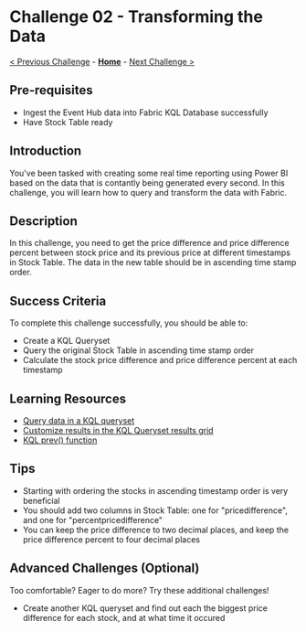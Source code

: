 <!-- REMOVE_ME # Challenge ${suffixNumber} - <Title of Challenge> (remove this from your MD files if you are writing them manually, this is for the automation script) REMOVE_ME -->

<!-- REPLACE_ME (this section will be removed by the automation script) -->
# Challenge 02 - Transforming the Data
<!-- REPLACE_ME (this section will be removed by the automation script) -->

<!-- REMOVE_ME ${navigationLine} (remove this from your MD files if you are writing them manually, this is for the automation script) REMOVE_ME -->

<!-- REPLACE_ME (this section will be removed by the automation script) -->
<!-- If you are using this template manually, ensure the navigation links below are updated to link to the previous and next challenges relative to the current challenge. The "Home" link should always link to the homepage of the hack which is the README.md in the hack's parent directory. -->
[< Previous Challenge](./Challenge01.md) - **[Home](../README.md)** - [Next Challenge >](./Challenge03.md)
<!-- REPLACE_ME (this section will be removed by the automation script) -->


## Pre-requisites

* Ingest the Event Hub data into Fabric KQL Database successfully
* Have Stock Table ready

## Introduction

You've been tasked with creating some real time reporting using Power BI based on the data that is contantly being generated every second. In this challenge, you will learn how to query and transform the data with Fabric. 

## Description
In this challenge, you need to get the price difference and price difference percent between stock price and its previous price at different timestamps in Stock Table. The data in the new table should be in ascending time stamp order.


## Success Criteria

To complete this challenge successfully, you should be able to:
- Create a KQL Queryset
- Query the original Stock Table in ascending time stamp order
- Calculate the stock price difference and price difference percent at each timestamp

## Learning Resources

- [Query data in a KQL queryset](https://learn.microsoft.com/en-us/fabric/real-time-analytics/kusto-query-set)
- [Customize results in the KQL Queryset results grid](https://learn.microsoft.com/en-us/fabric/real-time-analytics/customize-results)
- [KQL prev() function](https://learn.microsoft.com/en-us/azure/data-explorer/kusto/query/prevfunction)


## Tips

- Starting with ordering the stocks in ascending timestamp order is very beneficial
- You should add two columns in Stock Table: one for "pricedifference", and one for "percentpricedifference"
- You can keep the price difference to two decimal places, and keep the price difference percent to four decimal places

## Advanced Challenges (Optional)

Too comfortable?  Eager to do more?  Try these additional challenges!

<!-- Group stocks by a certain grouping TDB-->
- Create another KQL queryset and find out each the biggest price difference for each stock, and at what time it occured
